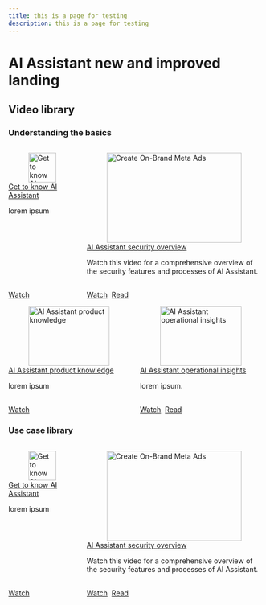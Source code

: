 ```yaml
---
title: this is a page for testing
description: this is a page for testing
---
```

# AI Assistant new and improved landing

## Video library

### Understanding the basics

<!-- CARDS

* Get to know AI Assistant - 3429845
* Security - 3441066
* Access AI Assistant - 3436470
* Product knowledge - 3441024
* Operational insights - 3444031

-->

<!-- START CARDS HTML - DO NOT MODIFY BY HAND -->
<div class="columns">
    <div class="column is-half-tablet is-half-desktop is-one-third-widescreen" aria-label="Get to know AI Assistant">
        <div class="card" style="height: 100%; display: flex; flex-direction: column; height: 100%;">
            <div class="card-image">
                <figure class="image x-is-16by9">
                    <a href="./creating-experiences/creating-on-brand-emails.md" title="Get to know AI Assistant" target="_blank" rel="referrer">
                        <img class="is-bordered-r-small" src="https://video.tv.adobe.com/v/3429845/?format=jpeg&nocache=1732633205780" alt="Get to know AI Assistant"
                             style="width: 100%; aspect-ratio: 16 / 9; object-fit: cover; overflow: hidden; display: block; margin: auto;">
                    </a>
                </figure>
            </div>
            <div class="card-content is-padded-small" style="display: flex; flex-direction: column; flex-grow: 1; justify-content: space-between;">
                <div class="top-card-content">
                    <p class="headline is-size-6 has-text-weight-bold">
                        <a href="./creating-experiences/creating-on-brand-emails.md" target="_blank" rel="referrer" title="Get to know AI Assistant">Get to know AI Assistant</a>
                    </p>
                    <p class="is-size-6">lorem ipsum</p>
                </div>
                <a href="./creating-experiences/creating-on-brand-emails.md" target="_blank" rel="referrer" class="spectrum-Button spectrum-Button--outline spectrum-Button--primary spectrum-Button--sizeM" style="align-self: flex-start; margin-top: 1rem;">
                    <span class="spectrum-Button-label has-no-wrap has-text-weight-bold">Watch</span>
                </a>
            </div>
        </div>
    </div>
    <div class="column is-half-tablet is-half-desktop is-one-third-widescreen" aria-label="Create On-Brand Meta Ads">
        <div class="card" style="height: 100%; display: flex; flex-direction: column; height: 100%;">
            <div class="card-image">
                <figure class="image x-is-16by9">
                    <a href="./creating-experiences/creating-on-meta-ads.md" title="Create On-Brand Meta Ads" target="_blank" rel="referrer">
                        <img class="is-bordered-r-small" src="https://video.tv.adobe.com/v/3441066/?format=jpeg&nocache=1732633205785" alt="Create On-Brand Meta Ads"
                             style="width: 100%; aspect-ratio: 16 / 9; object-fit: cover; overflow: hidden; display: block; margin: auto;">
                    </a>
                </figure>
            </div>
            <div class="card-content is-padded-small" style="display: flex; flex-direction: column; flex-grow: 1; justify-content: space-between;">
                <div class="top-card-content">
                    <p class="headline is-size-6 has-text-weight-bold">
                        <a href="https://video.tv.adobe.com/v/3441066/?learn=on" target="_blank" rel="referrer" title="AI Assistant security overview">AI Assistant security overview</a>
                    </p>
                    <p class="is-size-6">Watch this video for a comprehensive overview of the security features and processes of AI Assistant.</p>
                </div>
                <div style="display: flex; flex-direction: row;">
                  <a href="https://video.tv.adobe.com/v/3441066/?learn=on" target="_blank" rel="referrer" class="spectrum-Button spectrum-Button--outline spectrum-Button--primary spectrum-Button--sizeM" style="align-self: flex-start; margin-top: 1rem;">
                      <span class="spectrum-Button-label has-no-wrap has-text-weight-bold">Watch</span>
                  </a>
                  <a href="https://www.adobe.com/content/dam/cc/en/trust-center/ungated/whitepapers/experience-cloud/adobe-ai-assistant-in-aep-security-fact-sheet.pdf" target="_blank" rel="referrer" class="spectrum-Button spectrum-Button--outline spectrum-Button--primary spectrum-Button--sizeM" style="margin-top: 1rem; margin-left: 0.5rem;">
                      <span class="spectrum-Button-label has-no-wrap has-text-weight-bold">Read</span>
                  </a>
                </div>            
            </div>
        </div>
    </div>
</div>
<div class="columns">
    <div class="column is-half-tablet is-half-desktop is-one-third-widescreen" aria-label="AI Assistant product knowledge">
        <div class="card" style="height: 100%; display: flex; flex-direction: column; height: 100%;">
            <div class="card-image">
                <figure class="image x-is-16by9">
                    <a href="./creating-experiences/creating-on-brand-emails.md" title="AI Assistant product knowledge" target="_blank" rel="referrer">
                        <img class="is-bordered-r-small" src="https://video.tv.adobe.com/v/3441024/?format=jpeg&nocache=1732633205780" alt="AI Assistant product knowledge"
                             style="width: 100%; aspect-ratio: 16 / 9; object-fit: cover; overflow: hidden; display: block; margin: auto;">
                    </a>
                </figure>
            </div>
            <div class="card-content is-padded-small" style="display: flex; flex-direction: column; flex-grow: 1; justify-content: space-between;">
                <div class="top-card-content">
                    <p class="headline is-size-6 has-text-weight-bold">
                        <a href="./creating-experiences/creating-on-brand-emails.md" target="_blank" rel="referrer" title="AI Assistant product knowledge">AI Assistant product knowledge</a>
                    </p>
                    <p class="is-size-6">lorem ipsum</p>
                </div>
                <a href="./creating-experiences/creating-on-brand-emails.md" target="_blank" rel="referrer" class="spectrum-Button spectrum-Button--outline spectrum-Button--primary spectrum-Button--sizeM" style="align-self: flex-start; margin-top: 1rem;">
                    <span class="spectrum-Button-label has-no-wrap has-text-weight-bold">Watch</span>
                </a>
            </div>
        </div>
    </div>
    <div class="column is-half-tablet is-half-desktop is-one-third-widescreen" aria-label="AI Assistant operational insights">
        <div class="card" style="height: 100%; display: flex; flex-direction: column; height: 100%;">
            <div class="card-image">
                <figure class="image x-is-16by9">
                    <a href="./creating-experiences/creating-on-meta-ads.md" title="AI Assistant operational insights" target="_blank" rel="referrer">
                        <img class="is-bordered-r-small" src="https://video.tv.adobe.com/v/3444031/?format=jpeg&nocache=1732633205785" alt="AI Assistant operational insights"
                             style="width: 100%; aspect-ratio: 16 / 9; object-fit: cover; overflow: hidden; display: block; margin: auto;">
                    </a>
                </figure>
            </div>
            <div class="card-content is-padded-small" style="display: flex; flex-direction: column; flex-grow: 1; justify-content: space-between;">
                <div class="top-card-content">
                    <p class="headline is-size-6 has-text-weight-bold">
                        <a href="https://video.tv.adobe.com/v/3444031/?learn=on" target="_blank" rel="referrer" title="AI Assistant operational insights">AI Assistant operational insights</a>
                    </p>
                    <p class="is-size-6">lorem ipsum.</p>
                </div>
                <div style="display: flex; flex-direction: row;">
                  <a href="https://video.tv.adobe.com/v/3444031/?learn=on" target="_blank" rel="referrer" class="spectrum-Button spectrum-Button--outline spectrum-Button--primary spectrum-Button--sizeM" style="align-self: flex-start; margin-top: 1rem;">
                      <span class="spectrum-Button-label has-no-wrap has-text-weight-bold">Watch</span>
                  </a>
                  <a href="https://www.adobe.com/content/dam/cc/en/trust-center/ungated/whitepapers/experience-cloud/adobe-ai-assistant-in-aep-security-fact-sheet.pdf" target="_blank" rel="referrer" class="spectrum-Button spectrum-Button--outline spectrum-Button--primary spectrum-Button--sizeM" style="margin-top: 1rem; margin-left: 0.5rem;">
                      <span class="spectrum-Button-label has-no-wrap has-text-weight-bold">Read</span>
                  </a>
                </div>            
            </div>
        </div>
    </div>
</div>
<!-- END CARDS HTML - DO NOT MODIFY BY HAND -->

### Use case library

<!-- CARDS

* Use case: reduce onboarding time
* Use case: de-clutter your audiences
* Use case: get started with discoverability
* Use case: validate responses
* Use case: impact analysis
* Use case: customer support

-->
<!-- START CARDS HTML - DO NOT MODIFY BY HAND -->
<div class="columns">
    <div class="column is-half-tablet is-half-desktop is-one-third-widescreen" aria-label="Get to know AI Assistant">
        <div class="card" style="height: 100%; display: flex; flex-direction: column; height: 100%;">
            <div class="card-image">
                <figure class="image x-is-16by9">
                    <a href="./creating-experiences/creating-on-brand-emails.md" title="Get to know AI Assistant" target="_blank" rel="referrer">
                        <img class="is-bordered-r-small" src="https://video.tv.adobe.com/v/3429845/?format=jpeg&nocache=1732633205780" alt="Get to know AI Assistant"
                             style="width: 100%; aspect-ratio: 16 / 9; object-fit: cover; overflow: hidden; display: block; margin: auto;">
                    </a>
                </figure>
            </div>
            <div class="card-content is-padded-small" style="display: flex; flex-direction: column; flex-grow: 1; justify-content: space-between;">
                <div class="top-card-content">
                    <p class="headline is-size-6 has-text-weight-bold">
                        <a href="./creating-experiences/creating-on-brand-emails.md" target="_blank" rel="referrer" title="Get to know AI Assistant">Get to know AI Assistant</a>
                    </p>
                    <p class="is-size-6">lorem ipsum</p>
                </div>
                <a href="./creating-experiences/creating-on-brand-emails.md" target="_blank" rel="referrer" class="spectrum-Button spectrum-Button--outline spectrum-Button--primary spectrum-Button--sizeM" style="align-self: flex-start; margin-top: 1rem;">
                    <span class="spectrum-Button-label has-no-wrap has-text-weight-bold">Watch</span>
                </a>
            </div>
        </div>
    </div>
    <div class="column is-half-tablet is-half-desktop is-one-third-widescreen" aria-label="Create On-Brand Meta Ads">
        <div class="card" style="height: 100%; display: flex; flex-direction: column; height: 100%;">
            <div class="card-image">
                <figure class="image x-is-16by9">
                    <a href="./creating-experiences/creating-on-meta-ads.md" title="Create On-Brand Meta Ads" target="_blank" rel="referrer">
                        <img class="is-bordered-r-small" src="https://video.tv.adobe.com/v/3441066/?format=jpeg&nocache=1732633205785" alt="Create On-Brand Meta Ads"
                             style="width: 100%; aspect-ratio: 16 / 9; object-fit: cover; overflow: hidden; display: block; margin: auto;">
                    </a>
                </figure>
            </div>
            <div class="card-content is-padded-small" style="display: flex; flex-direction: column; flex-grow: 1; justify-content: space-between;">
                <div class="top-card-content">
                    <p class="headline is-size-6 has-text-weight-bold">
                        <a href="https://video.tv.adobe.com/v/3441066/?learn=on" target="_blank" rel="referrer" title="AI Assistant security overview">AI Assistant security overview</a>
                    </p>
                    <p class="is-size-6">Watch this video for a comprehensive overview of the security features and processes of AI Assistant.</p>
                </div>
                <div style="display: flex; flex-direction: row;">
                  <a href="https://video.tv.adobe.com/v/3441066/?learn=on" target="_blank" rel="referrer" class="spectrum-Button spectrum-Button--outline spectrum-Button--primary spectrum-Button--sizeM" style="align-self: flex-start; margin-top: 1rem;">
                      <span class="spectrum-Button-label has-no-wrap has-text-weight-bold">Watch</span>
                  </a>
                  <a href="https://www.adobe.com/content/dam/cc/en/trust-center/ungated/whitepapers/experience-cloud/adobe-ai-assistant-in-aep-security-fact-sheet.pdf" target="_blank" rel="referrer" class="spectrum-Button spectrum-Button--outline spectrum-Button--primary spectrum-Button--sizeM" style="margin-top: 1rem; margin-left: 0.5rem;">
                      <span class="spectrum-Button-label has-no-wrap has-text-weight-bold">Read</span>
                  </a>
                </div>            
            </div>
        </div>
    </div>
</div>
<!-- END CARDS HTML - DO NOT MODIFY BY HAND -->